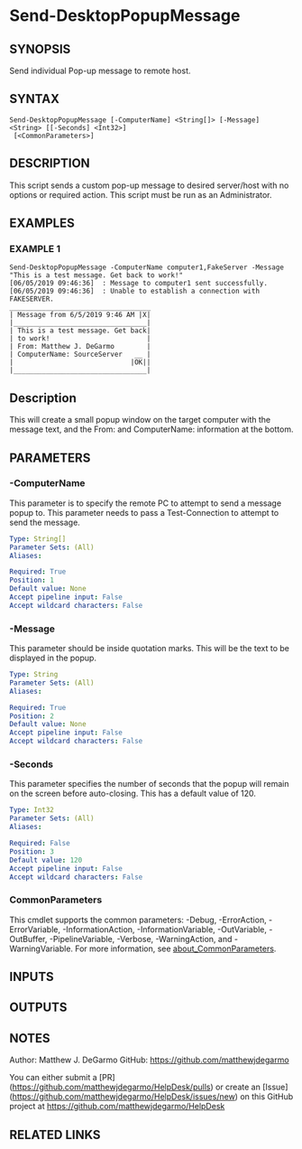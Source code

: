 # Send-DesktopPopupMessage

## SYNOPSIS
Send individual Pop-up message to remote host.

## SYNTAX

```
Send-DesktopPopupMessage [-ComputerName] <String[]> [-Message] <String> [[-Seconds] <Int32>]
 [<CommonParameters>]
```

## DESCRIPTION
This script sends a custom pop-up message to desired server/host with no options or required action.
This script must be run as an Administrator.

## EXAMPLES

### EXAMPLE 1
```
Send-DesktopPopupMessage -ComputerName computer1,FakeServer -Message "This is a test message. Get back to work!"
[06/05/2019 09:46:36]  : Message to computer1 sent successfully.
[06/05/2019 09:46:36]  : Unable to establish a connection with FAKESERVER.
___________________________________
| Message from 6/5/2019 9:46 AM |X|
|_________________________________|
| This is a test message. Get back|
| to work!                        |
| From: Matthew J. DeGarmo        |
| ComputerName: SourceServer   __ |
|                             |OK||
|_________________________________|
```

Description
-----------
This will create a small popup window on the target computer with the message text, and the From: and ComputerName: information at the bottom.

## PARAMETERS

### -ComputerName
This parameter is to specify the remote PC to attempt to send a message popup to.
This parameter needs to pass a Test-Connection to attempt to send the message.

```yaml
Type: String[]
Parameter Sets: (All)
Aliases:

Required: True
Position: 1
Default value: None
Accept pipeline input: False
Accept wildcard characters: False
```

### -Message
This parameter should be inside quotation marks.
This will be the text to be displayed in the popup.

```yaml
Type: String
Parameter Sets: (All)
Aliases:

Required: True
Position: 2
Default value: None
Accept pipeline input: False
Accept wildcard characters: False
```

### -Seconds
This parameter specifies the number of seconds that the popup will remain on the screen before auto-closing.
This has a default value of 120.

```yaml
Type: Int32
Parameter Sets: (All)
Aliases:

Required: False
Position: 3
Default value: 120
Accept pipeline input: False
Accept wildcard characters: False
```

### CommonParameters
This cmdlet supports the common parameters: -Debug, -ErrorAction, -ErrorVariable, -InformationAction, -InformationVariable, -OutVariable, -OutBuffer, -PipelineVariable, -Verbose, -WarningAction, and -WarningVariable. For more information, see [about_CommonParameters](http://go.microsoft.com/fwlink/?LinkID=113216).

## INPUTS

## OUTPUTS

## NOTES
Author: Matthew J.
DeGarmo
GitHub: https://github.com/matthewjdegarmo

You can either submit a \[PR\](https://github.com/matthewjdegarmo/HelpDesk/pulls)
    or create an \[Issue\](https://github.com/matthewjdegarmo/HelpDesk/issues/new)
    on this GitHub project at https://github.com/matthewjdegarmo/HelpDesk

## RELATED LINKS
